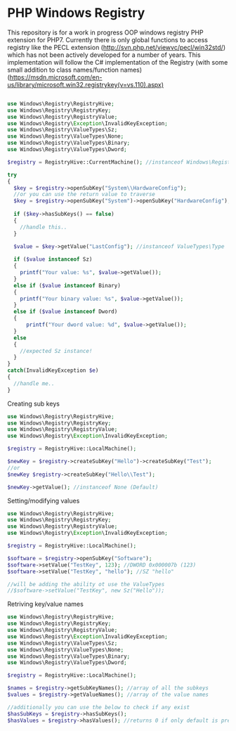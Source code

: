 # PHP Windows Registry

This repository is for a work in progress OOP windows registry PHP extension for PHP7. Currently there is only global functions to access registry like the PECL extension (http://svn.php.net/viewvc/pecl/win32std/) which has not been actively developed for a number of years. This implementation will follow the C# implementation of the Registry (with some small addition to class names/function names) (https://msdn.microsoft.com/en-us/library/microsoft.win32.registrykey(v=vs.110).aspx)

```php

use Windows\Registry\RegistryHive;
use Windows\Registry\RegistryKey;
use Windows\Registry\RegistryValue;
use Windows\Registry\Exception\InvalidKeyException;
use Windows\Registry\ValueTypes\Sz;
use Windows\Registry\ValueTypes\None;
use Windows\Registry\ValueTypes\Binary;
use Windows\Registry\ValueTypes\Dword;

$registry = RegistryHive::CurrentMachine(); //instanceof Windows\Registry\RegistryKey representing the HKEY_CURRENT_MACHINE

try 
{
  $key = $registry->openSubKey("System\\HardwareConfig");
  //or you can use the return value to traverse
  $key = $registry->openSubKey("System")->openSubKey("HardwareConfig");
  
  if ($key->hasSubKeys() == false) 
  {
    //handle this..
  }
  
  $value = $key->getValue("LastConfig"); //instanceof ValueTypes\Type 

  if ($value instanceof Sz) 
  {
    printf("Your value: %s", $value->getValue());
  }
  else if ($value instanceof Binary) 
  {
    printf("Your binary value: %s", $value->getValue());
  }
  else if ($value instanceof Dword) 
  {
      printf("Your dword value: %d", $value->getValue());
  }
  else
  {
    //expected Sz instance!
  }
}
catch(InvalidKeyException $e) 
{
  //handle me..
}
```

Creating sub keys

```php
use Windows\Registry\RegistryHive;
use Windows\Registry\RegistryKey;
use Windows\Registry\RegistryValue;
use Windows\Registry\Exception\InvalidKeyException;

$registry = RegistryHive::LocalMachine();

$newKey = $registry->createSubKey("Hello")->createSubKey("Test");
//or
$newKey $registry->createSubKey("Hello\\Test");

$newKey->getValue(); //instanceof None (Default)
```

Setting/modifying values

```php
use Windows\Registry\RegistryHive;
use Windows\Registry\RegistryKey;
use Windows\Registry\RegistryValue;
use Windows\Registry\Exception\InvalidKeyException;

$registry = RegistryHive::LocalMachine();

$software = $registry->openSubKey("Software");
$software->setValue("TestKey", 123); //DWORD 0x000007b (123)
$software->setValue("TestKey", "hello"); //SZ "hello"

//will be adding the ability ot use the ValueTypes
//$software->setValue("TestKey", new Sz("Hello"));

```

Retriving key/value names

```php
use Windows\Registry\RegistryHive;
use Windows\Registry\RegistryKey;
use Windows\Registry\RegistryValue;
use Windows\Registry\Exception\InvalidKeyException;
use Windows\Registry\ValueTypes\Sz;
use Windows\Registry\ValueTypes\None;
use Windows\Registry\ValueTypes\Binary;
use Windows\Registry\ValueTypes\Dword;

$registry = RegistryHive::LocalMachine();

$names = $registry->getSubKeyNames(); //array of all the subkeys
$values = $registry->getValueNames(); //array of the value names

//additionally you can use the below to check if any exist
$hasSubKeys = $registry->hasSubKeys();
$hasValues = $registry->hasValues(); //returns 0 if only default is present and is '(not set)'
```


